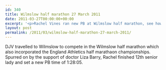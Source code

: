 ```yaml
---
id: 340
title: Wilmslow half marathon 27 March 2011
date: 2011-03-27T00:00:00+00:00
excerpt: '<p>Rachel Vines ran new PB at Wilmslow half marathon, see how she got on.</p>'
layout: post
permalink: /2011/03/wilmslow-half-marathon-27-march-2011/
---
```

DJV travelled to Wilmslow to compete in the Wilmslow half marathon which also incorporated the England Athletics half marathaon championships. Spurred on by the support of doctor Liza Barry, Rachel finished 12th senior lady and set a new PB time of 1:28:05.